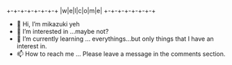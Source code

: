 

+-+-+-+-+-+-+-+
|w|e|l|c|o|m|e|
+-+-+-+-+-+-+-+




- 👋 Hi, I’m mikazuki yeh
- 👀 I’m interested in ...maybe not? 
- 🌱 I’m currently learning ... everythings...but only things that I have an interest in.
- 📫 How to reach me ... Please leave a message in the comments section. 

<!---
mikazukiyeh/mikazukiyeh is a ✨ special ✨ repository because its `README.md` (this file) appears on your GitHub profile.
You can click the Preview link to take a look at your changes.
--->
